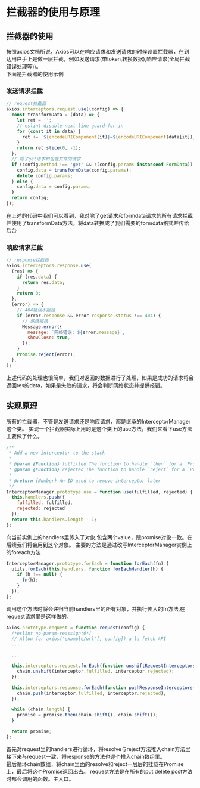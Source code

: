 # 拦截器的使用与原理
## 拦截器的使用
按照axios文档所说，Axios可以在响应请求和发送请求的时候设置拦截器，在到达用户手上是做一层拦截，例如发送请求(带token,转换数据),响应请求(全局拦截错误处理等))。  
下面是拦截器的使用示例
### 发送请求拦截
```javascript
// request拦截器
axios.interceptors.request.use((config) => {
  const transformData = (data) => {
    let ret = '';
    // eslint-disable-next-line guard-for-in
    for (const it in data) {
      ret += `${encodeURIComponent(it)}=${encodeURIComponent(data[it])}&`;
    }
    return ret.slice(0, -1);
  };
  // 除了get请求和包含文件的请求
  if (config.method !== 'get' && !(config.params instanceof FormData)) {
    config.data = transformData(config.params);
    delete config.params;
  } else {
    config.data = config.params;
  }
  return config;
});
```
在上述的代码中我们可以看到，我对除了get请求和formdata请求的所有请求拦截并使用了transformData方法，将data转换成了我们需要的formdata格式并传给后台
### 响应请求拦截
```javascript
// response拦截器
axios.interceptors.response.use(
  (res) => {
    if (res.data) {
      return res.data;
    }
    return 0;
  },
  (error) => {
    // 404错误不报错
    if (error.response && error.response.status !== 404) {
      // 网络报错
      Message.error({
        message: `网络错误: ${error.message}`,
        showClose: true,
      });
    }
    Promise.reject(error);
  },
);
```
上述代码的处理也很简单，我们对返回的数据进行了处理，如果是成功的请求将会返回res的data，如果是失败的请求，将会判断网络状态并提供报错。
## 实现原理
所有的拦截器，不管是发送请求还是响应请求，都是继承的InterceptorManager这个类。
实现一个拦截器实际上用的是这个类上的use方法，我们来看下use方法主要做了什么。
```javascript
/**
 * Add a new interceptor to the stack
 *
 * @param {Function} fulfilled The function to handle `then` for a `Promise`
 * @param {Function} rejected The function to handle `reject` for a `Promise`
 *
 * @return {Number} An ID used to remove interceptor later
 */
InterceptorManager.prototype.use = function use(fulfilled, rejected) {
  this.handlers.push({
    fulfilled: fulfilled,
    rejected: rejected
  });
  return this.handlers.length - 1;
};
```
向当前实例上的handlers里传入了对象,包含两个value，跟promise对象一致。在后续我们将会用到这个对象。
主要的方法是通过改写InterceptorManager实例上的foreach方法
```javascript
InterceptorManager.prototype.forEach = function forEach(fn) {
  utils.forEach(this.handlers, function forEachHandler(h) {
    if (h !== null) {
      fn(h);
    }
  });
};
```
调用这个方法时将会递归当前handlers里的所有对象，并执行传入的fn方法,在request请求里是这样做的。
```javascript
Axios.prototype.request = function request(config) {
  /*eslint no-param-reassign:0*/
  // Allow for axios('example/url'[, config]) a la fetch API
  ...

  ...

  this.interceptors.request.forEach(function unshiftRequestInterceptors(interceptor) {
    chain.unshift(interceptor.fulfilled, interceptor.rejected);
  });

  this.interceptors.response.forEach(function pushResponseInterceptors(interceptor) {
    chain.push(interceptor.fulfilled, interceptor.rejected);
  });

  while (chain.length) {
    promise = promise.then(chain.shift(), chain.shift());
  }

  return promise;
};
```
首先对request里的handlers进行循环，将resolve与reject方法推入chain方法里  
接下来与request一致，将response的方法也逐个推入chain数组里。  
最后循环chain数组，将chain里面的resolve和reject一层层的挂载在Promise上，最后将这个Promise返回出去。
request方法是在所有的put delete post方法时都会调用的函数。主入口。